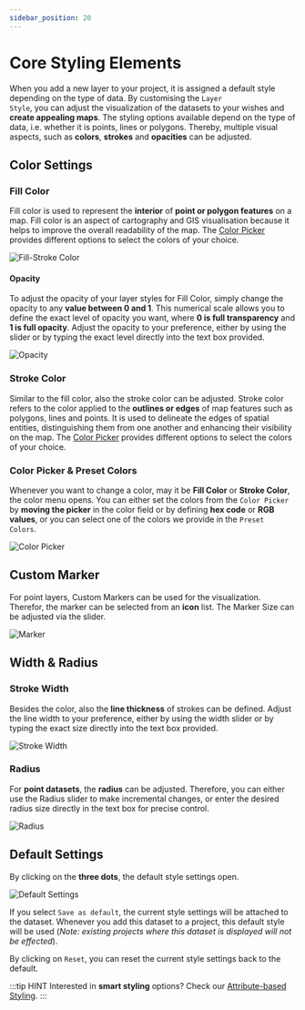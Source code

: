 ```yaml
---
sidebar_position: 20
---
```





# Core Styling Elements


When you add a new layer to your project, it is assigned a default style depending on the type of data. By customising the <code>Layer Style</code>, you can adjust the visualization of the datasets to your wishes and **create appealing maps**. The styling options available depend on the type of data, i.e. whether it is points, lines or polygons. Thereby, multiple visual aspects, such as **colors**, **strokes** and **opacities** can be adjusted.


## Color Settings

### Fill Color

Fill color is used to represent the **interior** of **point or polygon features** on a map. Fill color is an aspect of cartography and GIS visualisation because it helps to improve the overall readability of the map. The [Color Picker](#color-picker) provides different options to select the colors of your choice.

<div style={{ display: 'flex', flexDirection: 'column', alignItems: 'center'}}>
  <img src={require('/img/styling/fill_color.gif').default} alt="Fill-Stroke Color" style={{ maxHeight: "auto", maxWidth: "auto", objectFit: "cover"}}/>
</div> 

#### Opacity

To adjust the opacity of your layer styles for Fill Color, simply change the opacity to any **value between 0 and 1**. This numerical scale allows you to define the exact level of opacity you want, where **0 is full transparency** and **1 is full opacity**. Adjust the opacity to your preference, either by using the slider or by typing the exact level directly into the text box provided.

<div style={{ display: 'flex', flexDirection: 'column', alignItems: 'center'}}>
  <img src={require('/img/styling/opacity.gif').default} alt="Opacity" style={{ maxHeight: "auto", maxWidth: "auto", objectFit: "cover"}}/>
</div> 


### Stroke Color

Similar to the fill color, also the stroke color can be adjusted. Stroke color refers to the color applied to the **outlines or edges** of map features such as polygons, lines and points. It is used to delineate the edges of spatial entities, distinguishing them from one another and enhancing their visibility on the map. The [Color Picker](#color-picker) provides different options to select the colors of your choice.


### Color Picker & Preset Colors

Whenever you want to change a color, may it be **Fill Color** or **Stroke Color**, the color menu opens. You can either set the colors from the <code>Color Picker</code> by **moving the picker** in the color field or by defining **hex code** or **RGB values**, or you can select one of the colors we provide in the <code>Preset Colors</code>.

<div style={{ display: 'flex', flexDirection: 'column', alignItems: 'center'}}>
  <img src={require('/img/styling/color_picker.gif').default} alt="Color Picker" style={{ maxHeight: "300px", maxWidth: "300px", objectFit: "cover"}}/>
</div> 


## Custom Marker

For point layers, Custom Markers can be used for the visualization. Therefor, the marker can be selected from an **icon** list. The Marker Size can be adjusted via the slider.

<div style={{ display: 'flex', flexDirection: 'column', alignItems: 'center'}}>
  <img src={require('/img/styling/marker.gif').default} alt="Marker" style={{ maxHeight: "300px", maxWidth: "300px", objectFit: "cover"}}/>
</div> 

## Width & Radius

### Stroke Width

Besides the color, also the **line thickness** of strokes can be defined. Adjust the line width to your preference, either by using the width slider or by typing the exact size directly into the text box provided.

<div style={{ display: 'flex', flexDirection: 'column', alignItems: 'center'}}>
  <img src={require('/img/styling/stroke_width.png').default} alt="Stroke Width" style={{ maxHeight: "300px", maxWidth: "300px", objectFit: "cover"}}/>
</div> 


### Radius

For **point datasets**, the **radius** can be adjusted. Therefore, you can either use the Radius slider to make incremental changes, or enter the desired radius size directly in the text box for precise control.

<div style={{ display: 'flex', flexDirection: 'column', alignItems: 'center'}}>
  <img src={require('/img/styling/radius.png').default} alt="Radius" style={{ maxHeight: "300px", maxWidth: "300px", objectFit: "cover"}}/>
</div> 


## Default Settings 

By clicking on the **three dots**, the default style settings open. 

<div style={{ display: 'flex', flexDirection: 'column', alignItems: 'center'}}>
  <img src={require('/img/styling/default.png').default} alt="Default Settings" style={{ maxHeight: "300px", maxWidth: "300px", objectFit: "cover"}}/>
</div> 

If you select <code>Save as default</code>, the current style settings will be attached to the dataset. Whenever you add this dataset to a project, this default style will be used (*Note: existing projects where this dataset is displayed will not be effected*). 

By clicking on <code>Reset</code>, you can reset the current style settings back to the default. 


:::tip HINT
Interested in **smart styling** options? Check our [Attribute-based Styling](../layer_design/smart_styling).
:::
